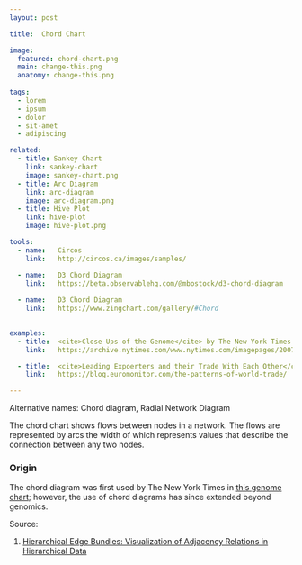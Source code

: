 ```yaml
---
layout: post

title:  Chord Chart

image:
  featured: chord-chart.png
  main: change-this.png
  anatomy: change-this.png
  
tags:
  - lorem
  - ipsum
  - dolor
  - sit-amet
  - adipiscing

related:
  - title: Sankey Chart
    link: sankey-chart
    image: sankey-chart.png
  - title: Arc Diagram
    link: arc-diagram
    image: arc-diagram.png
  - title: Hive Plot
    link: hive-plot
    image: hive-plot.png

tools:
  - name:   Circos
    link:   http://circos.ca/images/samples/

  - name:   D3 Chord Diagram
    link:   https://beta.observablehq.com/@mbostock/d3-chord-diagram
    
  - name:   D3 Chord Diagram
    link:   https://www.zingchart.com/gallery/#Chord
    

examples:
  - title:  <cite>Close-Ups of the Genome</cite> by The New York Times
    link:   https://archive.nytimes.com/www.nytimes.com/imagepages/2007/01/22/science/20070123_SCI_ILLO.html

  - title:  <cite>Leading Expoerters and their Trade With Each Other</cite> by Euromonitor International
    link:   https://blog.euromonitor.com/the-patterns-of-world-trade/

---
```

Alternative names: Chord diagram, Radial Network Diagram

The chord chart shows flows between nodes in a network. The flows are represented by arcs the width of which represents values that describe the connection between any two nodes.

### Origin 
The chord diagram was first used by The New York Times in [this genome chart](https://archive.nytimes.com/www.nytimes.com/imagepages/2007/01/22/science/20070123_SCI_ILLO.html); however, the use of chord diagrams has since extended beyond genomics.

Source: 
1. [Hierarchical Edge Bundles: Visualization of Adjacency Relations in Hierarchical Data](https://aviz.fr/wiki/uploads/Teaching2014/bundles_infovis.pdf)